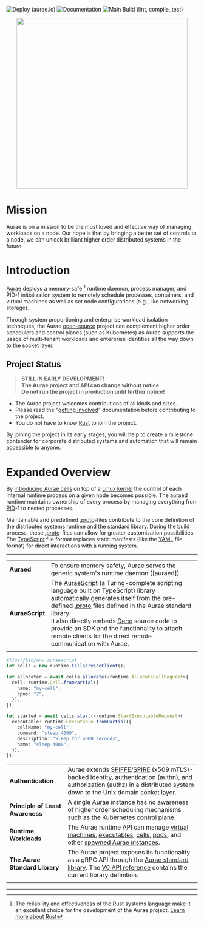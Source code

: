 <!-- THE DOCUMENT -->

![Deploy (aurae.io)] ![Documentation] ![Main Build (lint, compile, test)]

<p align="center">
  <img src="https://raw.githubusercontent.com/aurae-runtime/aurae/main/docs/assets/logo/aurae.png" width="450">
</p>

# Mission

Aurae is on a mission to be the most loved and effective way of managing
workloads on a node. Our hope is that by bringing a better set of controls to a
node, we can unlock brilliant higher order distributed systems in the future.

# Introduction

[Aurae] deploys a memory-safe [^memory-safe] runtime daemon, process manager,
and PID-1 initialization system to remotely schedule processes, containers, and
virtual machines as well as set node configurations (e.g., like networking
storage).

Through system proportioning and enterprise workload isolation techniques, the
Aurae [open-source] project can complement higher order schedulers and control planes (such as Kubernetes) as Aurae supports the
usage of multi-tenant workloads and enterprise identities all the way down to
the socket layer.

## Project Status

> **STILL IN EARLY DEVELOPMENT!**<br> 
> **The Aurae project and API can change without notice.**<br> 
> **Do not run the project in production until further notice!**

- The Aurae project welcomes contributions of all kinds and sizes.
- Please read the "[getting involved]" documentation before contributing to the
  project.
- You do not have to know [Rust] to join the project.

By joining the project in its early stages, you will help to create a milestone
contender for corporate distributed systems and automation that will remain
accessible to anyone.

# **Expanded Overview**

By [introducing Aurae cells] on top of a [Linux kernel] the control of each
internal runtime process on a given node becomes possible.
The auraed runtime maintains ownership of every process by managing everything from [PID]-1
to nested processes.

Maintainable and predefined [.proto]-files contribute to the core definition of
the distributed systems runtime and the standard library. During the build
process, these [.proto]-files can allow for greater customization possibilities.
The [TypeScript] file format replaces static manifests (like the [YAML] file
format) for direct interactions with a running system.

---

|||
| :--- | :--- |
| **Auraed**      | To ensure memory safety, Aurae serves the generic system's runtime daemon ([auraed]).|
| **AuraeScript** | The [AuraeScript] (a Turing-complete scripting language built on TypeScript) library automatically generates itself from the pre-defined [.proto] files defined in the Aurae standard library.<br>It also directly embeds [Deno] source code to provide an SDK and the functionality to attach remote clients for the direct remote communication with Aurae. |
|||

```typescript
#!/usr/bin/env auraescript
let cells = new runtime.CellServiceClient();

let allocated = await cells.allocate(<runtime.AllocateCellRequest>{
  cell: runtime.Cell.fromPartial({
    name: "my-cell",
    cpus: "2",
  }),
});

let started = await cells.start(<runtime.StartExecutableRequest>{
  executable: runtime.Executable.fromPartial({
    cellName: "my-cell",
    command: "sleep 4000",
    description: "Sleep for 4000 seconds",
    name: "sleep-4000",
  }),
});
```

|||
| :--- | :--- |
| **Authentication**               | Aurae extends [SPIFFE]/[SPIRE] (x509 mTLS)-backed identity, authentication (authn), and authorization (authz) in a distributed system down to the Unix domain socket layer. |
| **Principle of Least Awareness** | A single Aurae instance has no awareness of higher order scheduling mechanisms such as the Kubernetes control plane.                                                        |
| **Runtime Workloads**            | The Aurae runtime API can manage [virtual machines], [executables], [cells], [pods], and other [spawned Aurae instances].                                                   |
| **The Aurae Standard Library**   | The Aurae project exposes its functionality as a gRPC API through the [Aurae standard library]. The [V0 API reference] contains the current library definition.             |
|||

---

<!-- # **Getting Started**
## **Building Aurae from Source**
### **Dependencies**
### **Prepare the Environment**
## **Aurae Quick Start**
### **Running the Daemon**
### **Running your first Cell**
## **Developing on an M1**
### **Environment**
### **VM Setup**
### **CLion Setup**
### **Back to the VM (setting up Aurae)** -->

<!-- All the links!! -->
<!-- +Footnotes -->

[^cells]:
    Additionally, with Aurae cells, the project provides various ways to partition
    and slice up systems allowing for isolation strategies in enterprise workloads.

[^compare]:
    As a low-level building block, the Aurae Project works well with any
    higher-order system by offering a thoughtful set of API calls and controls for
    managing workloads on a single node.

[^medium]:
    Learn more from the [Medium Blog: Why fix Kubernetes and Systemd?] by
    [Kris Nóva]).

[^memory-safe]: 
    The reliability and effectiveness of the Rust systems language make it an excellent choice for the development of the Aurae project. [Learn more about Rust]

<!-- +Status Badges -->

[deploy (aurae.io)]: https://github.com/aurae-runtime/aurae/actions/workflows/091-deploy-website-documentation-ubuntu-make-docs.yml/badge.svg?branch=main "https://github.com/aurae-runtime/aurae/actions/workflows/091-deploy-website-documentation-ubuntu-make-docs.yml"
[documentation]: https://github.com/aurae-runtime/aurae/actions/workflows/036-check-website-documentation-aurae-builder-make-check-docs.yml/badge.svg "https://github.com/aurae-runtime/aurae/actions/workflows/036-check-website-documentation-aurae-builder-make-check-docs.yml"
[main build (lint, compile, test)]: https://github.com/aurae-runtime/aurae/actions/workflows/001-cargo-install-ubuntu-make-build.yml/badge.svg?branch=main "https://github.com/aurae-runtime/aurae/actions/workflows/001-cargo-install-ubuntu-make-build.yml"

<!-- +aurae.io/ -->

[aurae cells]: https://aurae.io/blog/24-10-2022-aurae-cells/ "Learn more about Aurae cells"
[aurae standard library]: https://aurae.io/stdlib/ "Learn more about Auraes standard library"
[aurae]: https://aurae.io/ "Visit aurae.io"
[cells]: https://aurae.io/stdlib/v0/#cell "Processes running in a shared cgroup namespace"
[executables]: https://aurae.io/stdlib/v0/#executable "Basic runtime processes"
[getting involved]: https://aurae.io/community/#getting-involved "Participate and contribute!"
[pods]: https://aurae.io/stdlib/v0/#pod "Cells running in spawned instances"
[spawned aurae instances]: https://aurae.io/stdlib/v0/#instance "Short lived nested virtual instances of Aurae"
[v0 api reference]: https://aurae.io/stdlib/v0/ "Learn more about the current Aurae library definitions"
[virtual machines]: https://aurae.io/stdlib/v0/#virtualmachine "Long-lived arbitrary virtual machines"
[introducing Aurae cells]: https://aurae.io/blog/2022-10-24-aurae-cells/#IntroducingAuraeCells "Aurae Blog: 2022-10-24"

<!-- +Wiki -->

[grpc]: https://en.wikipedia.org/wiki/GRPC "Read about gRPC"
[mtls]: https://en.wikipedia.org/wiki/Mutual_authentication#mTLS "Read about mTLS"
[pid]: https://en.wikipedia.org/wiki/Process_identifier "Read about PID"

<!-- +Github -->

[auraescript]: https://github.com/aurae-runtime/aurae/tree/main/auraescript "Check out the Auraescript on Github 🌟"
[containerd]: https://github.com/containerd/containerd "Read about containerd on GH"
[firecracker]: https://github.com/firecracker-microvm/firecracker "Read about firecracker on Github"
[kris nóva]: https://github.com/krisnova "Check out Kris Nóva on Github 🌟"
[open-source]: https://github.com/aurae-runtime/aurae/blob/main/LICENSE "Apache License 2.0"
[spiffe]: https://github.com/spiffe "Read about SPIFFE"
[spire]: https://github.com/spiffe/spire "Read about SPIRE"

<!-- +External links -->

[.proto]: https://protobuf.dev/ "Read more about Protocol Buffers"
[deno]: https://deno.land "Read more about Deno"
[learn more about rust]: https://doc.rust-lang.org/book/ "The book about the Rust programming language"
[linux kernel]: https://git.kernel.org/ "Learn about the Linux kernels"
[medium blog: why fix kubernetes and systemd?]: https://medium.com/@kris-nova/why-fix-kubernetes-and-systemd-782840e50104 "Learn more about the possibilies of Aurae"
[rust]: https://www.rust-lang.org/ "Read and learn more about the Rust language"
[systemd]: https://www.freedesktop.org/wiki/Software/systemd/ "Read more about Systemd"
[typescript]: https://www.typescriptlang.org/docs/handbook/ "Read more about TypeScript"
[yaml]: https://yaml.org/ "Read more about YAML"
